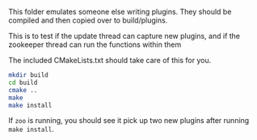 This folder emulates someone else writing plugins. They should be compiled and
then copied over to build/plugins.

This is to test if the update thread can capture new plugins, and if the
zookeeper thread can run the functions within them

The included CMakeLists.txt should take care of this for you.

```bash
mkdir build
cd build
cmake ..
make
make install
```

If `zoo` is running, you should see it pick up two new plugins after running
`make install`.
